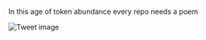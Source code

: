 In this age of token abundance every repo needs a poem


![Tweet image](/assets/crosspoast/GrbAE6TbAAEeHYh.jpg)

